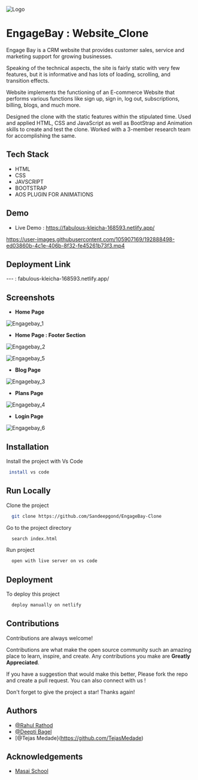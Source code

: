
![Logo](https://www.engagebay.com/new/assets/img/engagebay-logo.svg)


# EngageBay : Website_Clone



Engage Bay is a CRM website that provides customer sales, service and marketing support for growing businesses.

Speaking of the technical aspects, the site is fairly static with very few features, but it is informative and has lots of loading, scrolling, and transition effects.

Website implements the functioning of an E-commerce Website that performs various functions like sign up, sign in, log out, subscriptions, billing, blogs, and much more.

Designed the clone with the static features within the stipulated time. Used and applied HTML, CSS and JavaScript as well as BootStrap and Animation skills to create and test the clone. Worked with a 3-member research team for accomplishing the same. 
## Tech Stack

- HTML
- CSS
- JAVSCRIPT
- BOOTSTRAP
- AOS PLUGIN FOR ANIMATIONS






## Demo

- Live Demo : https://fabulous-kleicha-168593.netlify.app/ 


https://user-images.githubusercontent.com/105907169/192888498-ed03860b-4c1e-406b-8f32-fe45261b73f3.mp4


## Deployment Link
---  : fabulous-kleicha-168593.netlify.app/



## Screenshots

- **Home Page**

![Engagebay_1](https://user-images.githubusercontent.com/105907169/192883377-29e3cb87-22e3-4e9d-b54a-42cef958284c.png)

- **Home Page : Footer Section**

![Engagebay_2](https://user-images.githubusercontent.com/105907169/192883617-f2ed9eb5-8b57-4335-8520-2f02d70a72cf.png)

![Engagebay_5](https://user-images.githubusercontent.com/105907169/192884808-3de0385c-0497-4df2-aecf-a8c659ce7ac6.png)

- **Blog Page**

![Engagebay_3](https://user-images.githubusercontent.com/105907169/192883626-0153545b-b074-42d9-822f-84b8f6982b37.png)

- **Plans Page**

![Engagebay_4](https://user-images.githubusercontent.com/105907169/192883630-d5b34479-6f0b-4b84-b26c-b003334b989d.png)

- **Login Page**

![Engagebay_6](https://user-images.githubusercontent.com/105907169/192884823-6ec04fd1-9ba6-431f-b280-bcce479d45a8.png)

## Installation

Install the project with Vs Code

```bash
 install vs code 
```
    
## Run Locally

Clone the project

```bash
  git clone https://github.com/Sandeepgond/EngageBay-Clone
```

Go to the project directory

```bash
  search index.html
```

Run project

```bash
  open with live server on vs code
```


## Deployment

To deploy this project

```bash
  deploy manually on netlify
```


## Contributions

Contributions are always welcome!

Contributions are what make the open source community such an amazing place to learn, inspire, and create. Any contributions you make are **Greatly Appreciated**.

If you have a suggestion that would make this better, Please fork the repo and create a pull request. You can also connect with us !

Don't forget to give the project a star! Thanks again!

## Authors

- [@Rahul Rathod](https://www.github.com/rahulrathore2110)
- [@Deepti Bagel](https://www.github.com/dipti1144)
- [@Tejas Medade}(https://github.com/TejasMedade)

## Acknowledgements

 - [Masai School](https://www.masaischool.com/)
 
